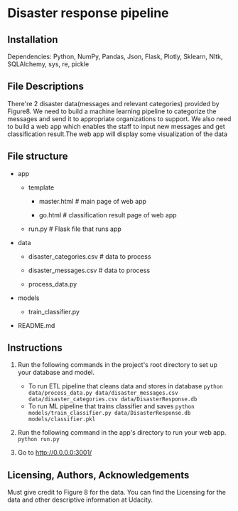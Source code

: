 # Disaster response pipeline

## Installation 
Dependencies:
Python, NumPy, Pandas, Json, Flask, Plotly, Sklearn, Nltk, SQLAlchemy, sys, re, pickle

## File Descriptions
There're 2 disaster data(messages and relevant categories) provided by Figure8. We need to build a machine learning pipeline to categorize the messages 
and send it to appropriate organizations to support.
We also need to build a web app which enables the staff to input new messages and get classification result.The web app will display some visualization of the data

## File structure

- app
   - template

      - master.html  # main page of web app

      - go.html  # classification result page of web app

   - run.py  # Flask file that runs app

- data
   - disaster_categories.csv  # data to process 

   - disaster_messages.csv  # data to process

   - process_data.py

- models
   - train_classifier.py

- README.md 

## Instructions
1. Run the following commands in the project's root directory to set up your database and model.

    - To run ETL pipeline that cleans data and stores in database
        `python data/process_data.py data/disaster_messages.csv data/disaster_categories.csv data/DisasterResponse.db`
    - To run ML pipeline that trains classifier and saves
        `python models/train_classifier.py data/DisasterResponse.db models/classifier.pkl`

2. Run the following command in the app's directory to run your web app.
    `python run.py`

3. Go to http://0.0.0.0:3001/

## Licensing, Authors, Acknowledgements
Must give credit to Figure 8 for the data. You can find the Licensing for the data and other descriptive information at Udacity.
